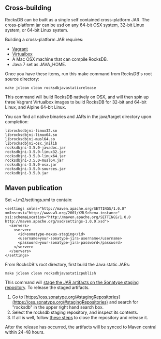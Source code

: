 ## Cross-building

RocksDB can be built as a single self contained cross-platform JAR. The cross-platform jar can be usd on any 64-bit OSX system, 32-bit Linux system, or 64-bit Linux system.

Building a cross-platform JAR requires:

 * [Vagrant](https://www.vagrantup.com/)
 * [Virtualbox](https://www.virtualbox.org/)
 * A Mac OSX machine that can compile RocksDB.
 * Java 7 set as JAVA_HOME.

Once you have these items, run this make command from RocksDB's root source directory:

    make jclean clean rocksdbjavastaticrelease

This command will build RocksDB natively on OSX, and will then spin up three Vagrant Virtualbox images to build RocksDB for 32-bit and 64-bit Linux, and Alpine 64-bit Linux.

You can find all native binaries and JARs in the java/target directory upon completion:

    librocksdbjni-linux32.so
    librocksdbjni-linux64.so
    librocksdbjni-musl64.so
    librocksdbjni-osx.jnilib
    rocksdbjni-3.5.0-javadoc.jar
    rocksdbjni-3.5.0-linux32.jar
    rocksdbjni-3.5.0-linux64.jar
    rocksdbjni-3.5.0-musl64.jar
    rocksdbjni-3.5.0-osx.jar
    rocksdbjni-3.5.0-sources.jar
    rocksdbjni-3.5.0.jar

## Maven publication

Set ~/.m2/settings.xml to contain:

    <settings xmlns="http://maven.apache.org/SETTINGS/1.0.0" xmlns:xsi="http://www.w3.org/2001/XMLSchema-instance" xsi:schemaLocation="http://maven.apache.org/SETTINGS/1.0.0 http://maven.apache.org/xsd/settings-1.0.0.xsd">
      <servers>
        <server>
          <id>sonatype-nexus-staging</id>
          <username>your-sonatype-jira-username</username>
          <password>your-sonatype-jira-password</password>
        </server>
      </servers>
    </settings>

From RocksDB's root directory, first build the Java static JARs:

    make jclean clean rocksdbjavastaticpublish

This command will [stage the JAR artifacts on the Sonatype staging repository](http://central.sonatype.org/pages/manual-staging-bundle-creation-and-deployment.html). To release the staged artifacts.

1. Go to [https://oss.sonatype.org/#stagingRepositories](https://oss.sonatype.org/#stagingRepositories) and search for "rocksdb" in the upper right hand search box.
2. Select the rocksdb staging repository, and inspect its contents.
3. If all is well, follow [these steps](https://oss.sonatype.org/#stagingRepositories) to close the repository and release it.

After the release has occurred, the artifacts will be synced to Maven central within 24-48 hours.
